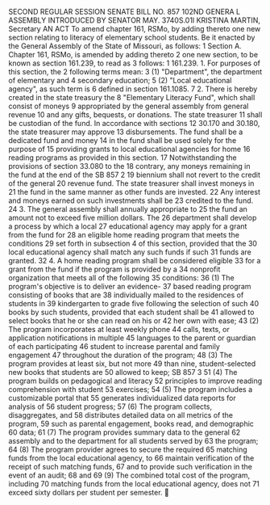 SECOND REGULAR SESSION
SENATE BILL NO. 857
102ND GENERA L ASSEMBLY
INTRODUCED BY SENATOR MAY.
3740S.01I KRISTINA MARTIN, Secretary
AN ACT
To amend chapter 161, RSMo, by adding thereto one new section relating to literacy of elementary
school students.
Be it enacted by the General Assembly of the State of Missouri, as follows:
1 Section A. Chapter 161, RSMo, is amended by adding thereto
2 one new section, to be known as section 161.239, to read as
3 follows:
1 161.239. 1. For purposes of this section, the
2 following terms mean:
3 (1) "Department", the department of elementary and
4 secondary education;
5 (2) "Local educational agency", as such term is
6 defined in section 161.1085.
7 2. There is hereby created in the state treasury the
8 "Elementary Literacy Fund", which shall consist of moneys
9 appropriated by the general assembly from general revenue
10 and any gifts, bequests, or donations. The state treasurer
11 shall be custodian of the fund. In accordance with sections
12 30.170 and 30.180, the state treasurer may approve
13 disbursements. The fund shall be a dedicated fund and money
14 in the fund shall be used solely for the purpose of
15 providing grants to local educational agencies for home
16 reading programs as provided in this section.
17 Notwithstanding the provisions of section 33.080 to the
18 contrary, any moneys remaining in the fund at the end of the
SB 857 2
19 biennium shall not revert to the credit of the general
20 revenue fund. The state treasurer shall invest moneys in
21 the fund in the same manner as other funds are invested.
22 Any interest and moneys earned on such investments shall be
23 credited to the fund.
24 3. The general assembly shall annually appropriate to
25 the fund an amount not to exceed five million dollars. The
26 department shall develop a process by which a local
27 educational agency may apply for a grant from the fund for
28 an eligible home reading program that meets the conditions
29 set forth in subsection 4 of this section, provided that the
30 local educational agency shall match any such funds if such
31 funds are granted.
32 4. A home reading program shall be considered eligible
33 for a grant from the fund if the program is provided by a
34 nonprofit organization that meets all of the following
35 conditions:
36 (1) The program's objective is to deliver an evidence-
37 based reading program consisting of books that are
38 individually mailed to the residences of students in
39 kindergarten to grade five following the selection of such
40 books by such students, provided that each student shall be
41 allowed to select books that he or she can read on his or
42 her own with ease;
43 (2) The program incorporates at least weekly phone
44 calls, texts, or application notifications in multiple
45 languages to the parent or guardian of each participating
46 student to increase parental and family engagement
47 throughout the duration of the program;
48 (3) The program provides at least six, but not more
49 than nine, student-selected new books that students are
50 allowed to keep;
SB 857 3
51 (4) The program builds on pedagogical and literacy
52 principles to improve reading comprehension with student
53 exercises;
54 (5) The program includes a customizable portal that
55 generates individualized data reports for analysis of
56 student progress;
57 (6) The program collects, disaggregates, and
58 distributes detailed data on all metrics of the program,
59 such as parental engagement, books read, and demographic
60 data;
61 (7) The program provides summary data to the general
62 assembly and to the department for all students served by
63 the program;
64 (8) The program provider agrees to secure the required
65 matching funds from the local educational agency, to
66 maintain verification of the receipt of such matching funds,
67 and to provide such verification in the event of an audit;
68 and
69 (9) The combined total cost of the program, including
70 matching funds from the local educational agency, does not
71 exceed sixty dollars per student per semester.
